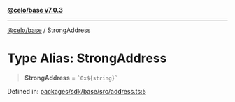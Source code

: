 [**@celo/base v7.0.3**](../README.md)

***

[@celo/base](../README.md) / StrongAddress

# Type Alias: StrongAddress

> **StrongAddress** = `` `0x${string}` ``

Defined in: [packages/sdk/base/src/address.ts:5](https://github.com/celo-org/developer-tooling/blob/master/packages/sdk/base/src/address.ts#L5)
